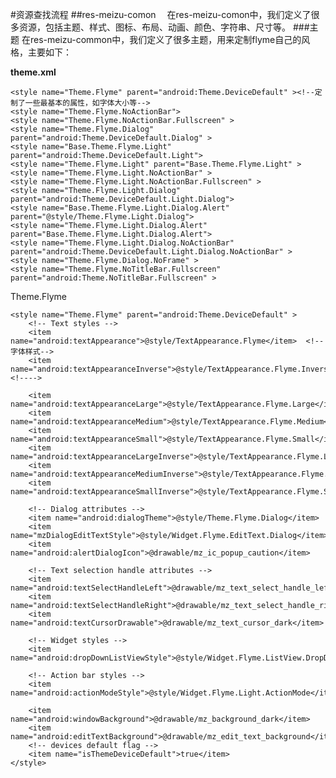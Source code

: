 #资源查找流程
##res-meizu-comon
	　在res-meizu-comon中，我们定义了很多资源，包括主题、样式、图标、布局、动画、颜色、字符串、尺寸等。
###主题
在res-meizu-common中，我们定义了很多主题，用来定制flyme自己的风格，主要如下：

__theme.xml__

	<style name="Theme.Flyme" parent="android:Theme.DeviceDefault" ><!--定制了一些最基本的属性，如字体大小等-->
	<style name="Theme.Flyme.NoActionBar">
	<style name="Theme.Flyme.NoActionBar.Fullscreen" >
	<style name="Theme.Flyme.Dialog" parent="android:Theme.DeviceDefault.Dialog" >
	<style name="Base.Theme.Flyme.Light" parent="android:Theme.DeviceDefault.Light">
	<style name="Theme.Flyme.Light" parent="Base.Theme.Flyme.Light" >
	<style name="Theme.Flyme.Light.NoActionBar" >
	<style name="Theme.Flyme.Light.NoActionBar.Fullscreen" >
	<style name="Theme.Flyme.Light.Dialog" parent="android:Theme.DeviceDefault.Light.Dialog">
	<style name="Base.Theme.Flyme.Light.Dialog.Alert" parent="@style/Theme.Flyme.Light.Dialog">
	<style name="Theme.Flyme.Light.Dialog.Alert" parent="Base.Theme.Flyme.Light.Dialog.Alert">
	<style name="Theme.Flyme.Light.Dialog.NoActionBar" parent="android:Theme.DeviceDefault.Light.Dialog.NoActionBar" >
	<style name="Theme.Flyme.Dialog.NoFrame" >
	<style name="Theme.Flyme.NoTitleBar.Fullscreen" parent="android:Theme.NoTitleBar.Fullscreen" >

Theme.Flyme

    <style name="Theme.Flyme" parent="android:Theme.DeviceDefault" >
        <!-- Text styles -->
        <item name="android:textAppearance">@style/TextAppearance.Flyme</item>  <!--字体样式-->
        <item name="android:textAppearanceInverse">@style/TextAppearance.Flyme.Inverse</item>  <!---->
        
        <item name="android:textAppearanceLarge">@style/TextAppearance.Flyme.Large</item>
        <item name="android:textAppearanceMedium">@style/TextAppearance.Flyme.Medium</item>
        <item name="android:textAppearanceSmall">@style/TextAppearance.Flyme.Small</item>
        <item name="android:textAppearanceLargeInverse">@style/TextAppearance.Flyme.Large.Inverse</item>
        <item name="android:textAppearanceMediumInverse">@style/TextAppearance.Flyme.Medium.Inverse</item>
        <item name="android:textAppearanceSmallInverse">@style/TextAppearance.Flyme.Small.Inverse</item>
        
        <!-- Dialog attributes -->
        <item name="android:dialogTheme">@style/Theme.Flyme.Dialog</item>
        <item name="mzDialogEditTextStyle">@style/Widget.Flyme.EditText.Dialog</item>
        <item name="android:alertDialogIcon">@drawable/mz_ic_popup_caution</item>
        
        <!-- Text selection handle attributes -->
        <item name="android:textSelectHandleLeft">@drawable/mz_text_select_handle_left</item>
        <item name="android:textSelectHandleRight">@drawable/mz_text_select_handle_right</item>
        <item name="android:textCursorDrawable">@drawable/mz_text_cursor_dark</item>
        
        <!-- Widget styles -->
        <item name="android:dropDownListViewStyle">@style/Widget.Flyme.ListView.DropDown</item>
        
        <!-- Action bar styles -->
        <item name="android:actionModeStyle">@style/Widget.Flyme.Light.ActionMode</item>
        
        <item name="android:windowBackground">@drawable/mz_background_dark</item>
        <item name="android:editTextBackground">@drawable/mz_edit_text_background</item>
        <!-- devices default flag -->
        <item name="isThemeDeviceDefault">true</item>
    </style>
